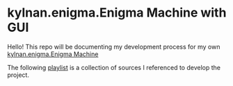 # kylnan.enigma.Enigma Machine with GUI
Hello! This repo will be documenting my development process for my own [kylnan.enigma.Enigma Machine](https://www.ciphermachinesandcryptology.com/en/enigmatech.htm#:~:text=In%20the%20reflector%2C%20the%20connections,same%20machine%20setting%20and%20wiring.)

The following [playlist](https://www.youtube.com/playlist?list=PLlN8XOgdVLtGt53iKidWxbSQqk343XwBz) is a collection of sources I referenced to develop the project.
